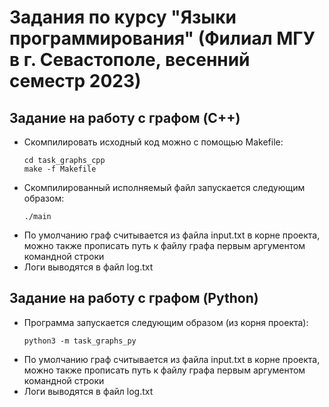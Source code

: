 # Задания по курсу "Языки программирования" (Филиал МГУ в г. Севастополе, весенний семестр 2023)

## Задание на работу с графом (C++)

* Скомпилировать исходный код можно с помощью Makefile:
    ```
    cd task_graphs_cpp
    make -f Makefile
    ```
* Скомпилированный исполняемый файл запускается следующим образом:
    ```
    ./main
    ```
* По умолчанию граф считывается из файла input.txt в корне проекта, можно также прописать путь к файлу графа первым аргументом командной строки
* Логи выводятся в файл log.txt

## Задание на работу с графом (Python)

* Программа запускается следующим образом (из корня проекта):
    ```
    python3 -m task_graphs_py
    ```
* По умолчанию граф считывается из файла input.txt в корне проекта, можно также прописать путь к файлу графа первым аргументом командной строки
* Логи выводятся в файл log.txt